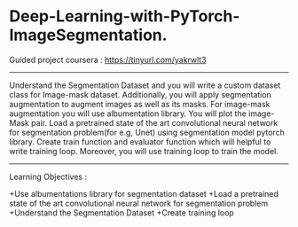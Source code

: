 # Deep-Learning-with-PyTorch-ImageSegmentation.

Guided project coursera : https://tinyurl.com/yakrwlt3
*************************************************************************************************************************************************************************

Understand the Segmentation Dataset and you will write a custom dataset class for Image-mask dataset. Additionally, you will apply segmentation augmentation to augment images as well as its masks. For image-mask augmentation you will use albumentation library. You will plot the image-Mask pair. Load a pretrained state of the art convolutional neural network for segmentation problem(for e.g, Unet) using segmentation model pytorch library. Create train function and evaluator function which will helpful to write training loop. Moreover, you will use training loop to train the model.
*************************************************************************************************************************************************************************
Learning Objectives :

+Use albumentations library for segmentation dataset
+Load a pretrained state of the art convolutional neural network for segmentation problem
+Understand the Segmentation Dataset
+Create training loop
